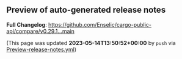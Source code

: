 ## Preview of auto-generated release notes
<!-- Release notes generated using configuration in .github/release.yml at main -->



**Full Changelog**: https://github.com/Enselic/cargo-public-api/compare/v0.29.1...main


(This page was updated **2023-05-14T13:50:52+00:00** by `push` via [Preview-release-notes.yml](https://github.com/Enselic/cargo-public-api/actions/runs/4972735899))
